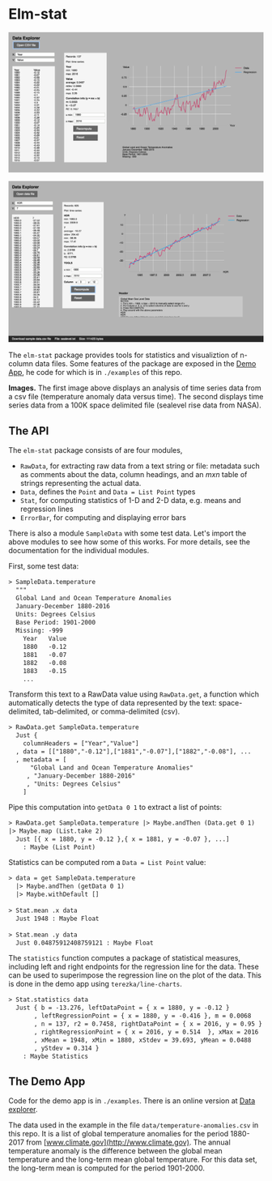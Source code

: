 # Elm-stat

![Image](./image/dataviewer.png)

![Image](./image/dataviewer-sealevel.png)

The `elm-stat` package provides tools for statistics and visualiztion of n-column data files.  Some features of the package are  exposed in the [Demo App](https://jxxcarlson.github.io/app/dataviewer.html),  he code for which is in `./examples` of this repo.

**Images.** The first image above displays an analysis of time series data from a csv file (temperature anomaly data versus time). The second displays time series data from a 100K space delimited file (sealevel rise data from NASA).

## The API

The `elm-stat` package consists of are four modules,

- `RawData`, for extracting raw data from a text string or file: metadata such as comments about the data, column headings, and an *mxn* table of strings representing the actual data.
- `Data`, defines the `Point` and `Data = List Point` types
- `Stat`,  for computing statistics of 1-D and 2-D data, e.g. means and regression lines
- `ErrorBar`, for computing and displaying error bars

There is also a module `SampleData` with some test data. Let's import the above modules to see how some of this works.  For more details, see the documentation for the individual modules.

First, some test data:

```
> SampleData.temperature
  """
  Global Land and Ocean Temperature Anomalies
  January-December 1880-2016
  Units: Degrees Celsius
  Base Period: 1901-2000
  Missing: -999
    Year   Value
    1880   -0.12
    1881   -0.07
    1882   -0.08
    1883   -0.15
    ...
```

Transform this text to a RawData value using `RawData.get`, a function which automatically detects the type of data represented by the text: space-delimited, tab-delimited, or comma-delimited (csv).

```
> RawData.get SampleData.temperature
  Just {
    columnHeaders = ["Year","Value"]
  , data = [["1880","-0.12"],["1881","-0.07"],["1882","-0.08"], ...
  , metadata = [
      "Global Land and Ocean Temperature Anomalies"
     , "January-December 1880-2016"
     , "Units: Degrees Celsius"
    ]
```

Pipe this computation into `getData 0 1` to extract a list of points:

```
> RawData.get SampleData.temperature |> Maybe.andThen (Data.get 0 1) |> Maybe.map (List.take 2)
  Just [{ x = 1880, y = -0.12 },{ x = 1881, y = -0.07 }, ...]
    : Maybe (List Point)
```


Statistics can be computed rom a `Data = List Point` value:

```
> data = get SampleData.temperature
  |> Maybe.andThen (getData 0 1)
  |> Maybe.withDefault []

> Stat.mean .x data
  Just 1948 : Maybe Float

> Stat.mean .y data
  Just 0.04875912408759121 : Maybe Float
```

The `statistics` function computes a package of statistical measures, including left and right endpoints for the regression line for the data.  These can be used to superimpose the regression line on the plot of the data.  This is done in the demo app using `terezka/line-charts`.

```
> Stat.statistics data
  Just { b = -13.276, leftDataPoint = { x = 1880, y = -0.12 }
       , leftRegressionPoint = { x = 1880, y = -0.416 }, m = 0.0068
       , n = 137, r2 = 0.7458, rightDataPoint = { x = 2016, y = 0.95 }
       , rightRegressionPoint = { x = 2016, y = 0.514  }, xMax = 2016
       , xMean = 1948, xMin = 1880, xStdev = 39.693, yMean = 0.0488
       , yStdev = 0.314 }
    : Maybe Statistics
```

## The Demo App

Code for the demo app is in `./examples`.  There is an online version at [Data explorer](https://jxxcarlson.github.io/app/dataviewer.html).

The data used in the example in the file `data/temperature-anomalies.csv` in this repo. It is a list of global temperature anomalies for the period 1880-2017 from [www.climate.gov](http://www.climate.gov). The annual temperature anomaly is the difference between the global mean temperature and the long-term mean global temperature. For this data set, the long-term mean is computed for the period 1901-2000.
